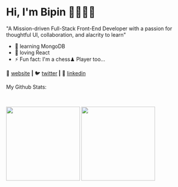 # Hi, I'm Bipin 👋👨🏻‍💻 

<!-- ### "A Mission-driven Full-Stack Front-End Developer with a passion for thoughtful UI, collaboration, and alacrity to learn" -->
"A Mission-driven Full-Stack Front-End Developer with a passion for thoughtful UI, collaboration, and alacrity to learn"
<br>

<!---
<p align = "center">
  <img src="https://github.com/bipinthecoder/bipinthecoder/blob/master/Blog-Article-MERN-Stack.jpg" width="800" height="400">
</p>
--->

- 🧠 learning MongoDB
- 💜 loving React
- ⚡ Fun fact: I'm a chess♟ Player too...

🏡 [website][website] **|** 
🐦 [twitter][twitter] **|** 
👔 [linkedin][linkedin]

My Github Stats: 

<br>

<p align = "left">
  <img src = "https://github-readme-stats.vercel.app/api?username=bipinthecoder&show_icons=true&count_private=true&theme=dracula&line_height=27" height="200px">
  <img src = "https://github-readme-stats.vercel.app/api/top-langs/?username=bipinthecoder&theme=tokyonight" height="200px">
</p>

[website]: https://bipinthecoder.github.io
[twitter]: https://twitter.com/bipinthecoder
[linkedin]: https://linkedin.com/in/bipinthecoder
